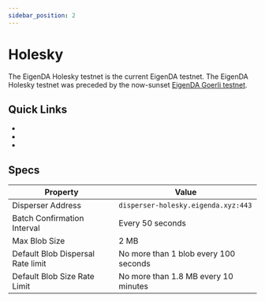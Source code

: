 ```yaml
---
sidebar_position: 2
---
```


# Holesky

The EigenDA Holesky testnet is the current EigenDA testnet. The EigenDA Holesky testnet was preceded by the now-sunset [EigenDA Goerli testnet](./goerli.md).

## Quick Links

- 
- 
- 

## Specs

| Property                          | Value                                 |
| --------------------------------- | ------------------------------------- |
| Disperser Address                 | `disperser-holesky.eigenda.xyz:443`   |
| Batch Confirmation Interval       | Every 50 seconds                      |
| Max Blob Size                     | 2 MB                                  |
| Default Blob Dispersal Rate limit | No more than 1 blob every 100 seconds |
| Default Blob Size Rate Limit      | No more than 1.8 MB every 10 minutes  |
